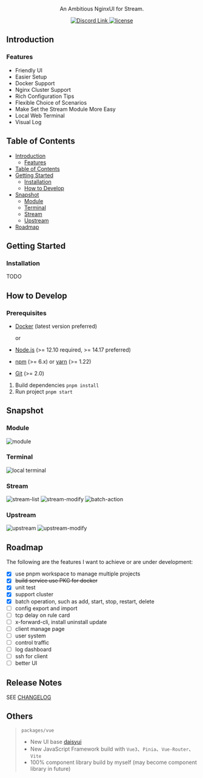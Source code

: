 <div align="center">
  <img src="./packages/view/public/pro_icon.svg" alt="">
  <p align="center">An Ambitious NginxUI for Stream.</p>
  <a href="https://discord.gg/TzewJWf94K"> <img src="https://img.shields.io/discord/878241940888489984.svg?logo=discord&style=flat-square" alt="Discord Link" /> </a>
  <a href="https://github.com/ZingerLittleBee/x-forward/blob/main/LICENSE" target="_blank"><img alt="license" src="https://img.shields.io/github/license/ZingerLittleBee/x-forward?style=flat-square"></a>
</div>

## Introduction

### Features

-   Friendly UI
-   Easier Setup
-   Docker Support
-   Nginx Cluster Support
-   Rich Configuration Tips
-   Flexible Choice of Scenarios
-   Make Set the Stream Module More Easy
-   Local Web Terminal
-   Visual Log

## Table of Contents

-   [Introduction](#introduction)
    -   [Features](#features)
-   [Table of Contents](#table-of-contents)
-   [Getting Started](#getting-started)
    -   [Installation](#installation)
    -   [How to Develop](#how-to-develop)
-   [Snapshot](#snapshot)
    -   [Module](#module)
    -   [Terminal](#terminal)
    -   [Stream](#stream)
    -   [Upstream](#upstream)
-   [Roadmap](#roadmap)

## Getting Started

### Installation

TODO

## How to Develop

### Prerequisites

-   [Docker](https://docs.docker.com/engine/install/) (latest version preferred)

    or

-   [Node.js](https://nodejs.org) (>= 12.10 required, >= 14.17 preferred)
-   [npm](https://www.npmjs.com) (>= 6.x) or [yarn](https://yarnpkg.com) (>= 1.22)
-   [Git](https://git-scm.com) (>= 2.0)

1. Build dependencies
   `pnpm install`
2. Run project
   `pnpm start`

## Snapshot

### Module

![module](./snapshot/module.png)

### Terminal

![local terminal](./snapshot/terminal.png)

### Stream

![stream-list](./snapshot/stream.png)
![stream-modify](./snapshot/modify-stream.png)
![batch-action](./snapshot/batch-action.png)

### Upstream

![upstream](./snapshot/upstream.png)
![upstream-modify](./snapshot/modify-upstream.png)

## Roadmap

The following are the features I want to achieve or are under development:

-   [x] use pnpm workspace to manage multiple projects
-   [x] ~~build service use PKG for docker~~
-   [x] unit test
-   [x] support cluster
-   [x] batch operation, such as add, start, stop, restart, delete
-   [ ] config export and import
-   [ ] tcp delay on rule card
-   [ ] x-forward-cli, install uninstall update
-   [ ] client manage page
-   [ ] user system
-   [ ] control traffic
-   [ ] log dashboard
-   [ ] ssh for client
-   [ ] better UI

## Release Notes

SEE [CHANGELOG](./CHANGELOG.md)

## Others

> `packages/vue`
>
> -   New UI base [daisyui](https://github.com/saadeghi/daisyui)
> -   New JavaScript Framework build with `Vue3`、`Pinia`、`Vue-Router`、`Vite`
> -   100% component library build by myself (may become component library in future)
